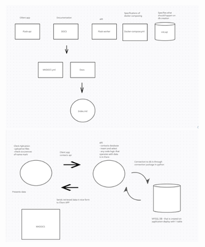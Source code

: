 <img src="diagram_komponent.png" title="Diagram komponent">

<img src="use-case-diagram.png" title="Use case diagram">